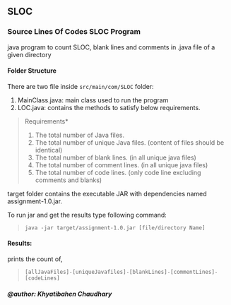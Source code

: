 ## SLOC
### Source Lines Of Codes SLOC Program
java program to count SLOC, blank lines and comments in .java file of a given directory

#### Folder Structure
There are two file inside `src/main/com/SLOC` folder:

1. MainClass.java: main class used to run the program
2. LOC.java: contains the methods to satisfy below requirements.

  > Requirements*
  > 1. The total number of Java files.
  > 2. The total number of unique Java files. (content of files should be identical)
  > 3. The total number of blank lines. (in all unique java files)
  > 4. The total number of comment lines. (in all unique java files)
  > 5. The total number of code lines. (only code line excluding comments and blanks)
 
target folder contains the executable JAR with dependencies named assignment-1.0.jar.

To run jar and get the results type following command:
>`java -jar target/assignment-1.0.jar [file/directory Name]`

#### Results:
prints the count of,

>`[allJavaFiles]-[uniqueJavafiles]-[blankLines]-[commentLines]-[codeLines]`

 ##### @author: Khyatibahen Chaudhary
